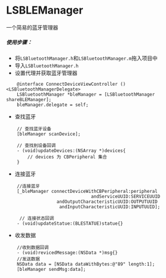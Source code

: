 # LSBLEManager
一个简易的蓝牙管理器

##### 使用步骤：
- 将`LSBluetoothManager.h`和`LSBluetoothManager.m`拖入项目中
- 导入`LSBluetoothManager.h`
- 设置代理并获取蓝牙管理器
```
    @interface ConnectDeviceViewController ()<LSBluetoothManagerDelegate>
    LSBluetoothManager *bleManager = [LSBluetoothManager shareBLEManager]; 
    bleManager.delegate = self;
```
- 查找蓝牙
```
	// 查找蓝牙设备
	[bleManager scanDevice];

	// 查找到设备回调
	- (void)updateDevices:(NSArray *)devices{
		// devices 为 CBPeripheral 集合
	} 
```
- 连接蓝牙
```
	//连接蓝牙
	[_bleManager connectDeviceWithCBPeripheral:peripheral
                                andServiceUUID:SERVICEUUID
                   andOutputCharacteristicUUID:OUTPUTUUID
                    andInputCharacteristicUUID:INPUTUUID];

     // 连接状态回调
	- (void)updateStatue:(BLESTATUE)statue{}
```
- 收发数据
```
	//收到数据回调
	- (void)revicedMessage:(NSData *)msg{}
	//发送数据
	NSData data = [NSData dataWithBytes:@"89" length:1];
	[bleManager sendMsg:data];
```

